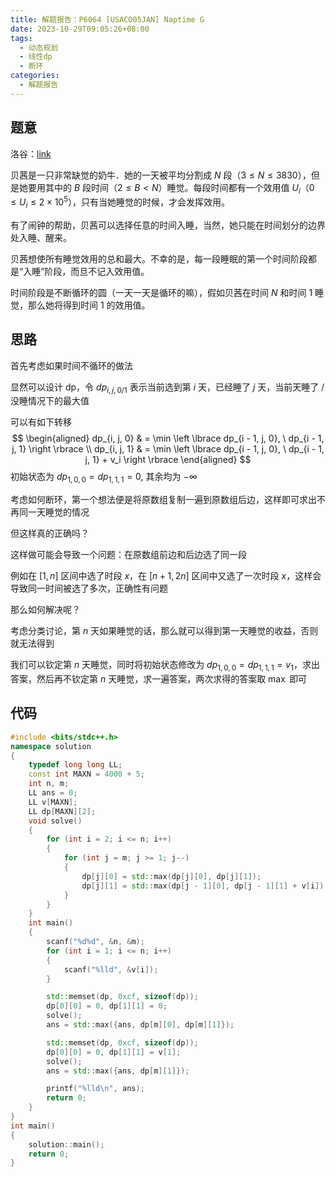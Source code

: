 ```yaml
---
title: 解题报告：P6064 [USACO05JAN] Naptime G
date: 2023-10-29T09:05:26+08:00
tags:
  - 动态规划
  - 线性dp
  - 断环
categories:
  - 解题报告
---
```

## 题意

洛谷：[link](https://www.luogu.com.cn/problem/P6064)

贝茜是一只非常缺觉的奶牛．她的一天被平均分割成 $N$ 段（$3 \leq N \leq 3830$），但是她要用其中的 $B$ 段时间（$2 \leq B \lt N$）睡觉。每段时间都有一个效用值 $U_i$（$0 \leq U_i \leq 2 \times 10^5$），只有当她睡觉的时候，才会发挥效用。

有了闹钟的帮助，贝茜可以选择任意的时间入睡，当然，她只能在时间划分的边界处入睡、醒来。

贝茜想使所有睡觉效用的总和最大。不幸的是，每一段睡眠的第一个时间阶段都是“入睡”阶段，而旦不记入效用值。

时间阶段是不断循环的圆（一天一天是循环的嘛），假如贝茜在时间 $N$ 和时间 $1$ 睡觉，那么她将得到时间 $1$ 的效用值。

<!-- more -->

## 思路

首先考虑如果时间不循环的做法

显然可以设计 dp，令 $dp_{i, j, 0/1}$ 表示当前选到第 $i$ 天，已经睡了 $j$ 天，当前天睡了 / 没睡情况下的最大值

可以有如下转移
$$
\begin{aligned}
dp_{i, j, 0} & = \min \left \lbrace dp_{i - 1, j, 0}, \ dp_{i - 1, j, 1} \right \rbrace \\
dp_{i, j, 1} & = \min \left \lbrace dp_{i - 1, j, 0}, \ dp_{i - 1, j, 1} + v_i \right \rbrace
\end{aligned}
$$
初始状态为 $dp_{1, 0, 0} = dp_{1, 1, 1} = 0$, 其余均为 $-\infty$

考虑如何断环，第一个想法便是将原数组复制一遍到原数组后边，这样即可求出不再同一天睡觉的情况

但这样真的正确吗？

这样做可能会导致一个问题：在原数组前边和后边选了同一段

例如在 $[1, n]$ 区间中选了时段 $x$，在 $[n + 1, 2n]$ 区间中又选了一次时段 $x$，这样会导致同一时间被选了多次，正确性有问题

那么如何解决呢？

考虑分类讨论，第 $n$ 天如果睡觉的话，那么就可以得到第一天睡觉的收益，否则就无法得到

我们可以钦定第 $n$ 天睡觉，同时将初始状态修改为 $dp_{1, 0, 0} = dp_{1, 1, 1} = v_1$，求出答案，然后再不钦定第 $n$ 天睡觉，求一遍答案，两次求得的答案取 $\max$ 即可

## 代码

```cpp
#include <bits/stdc++.h>
namespace solution
{
    typedef long long LL;
    const int MAXN = 4000 + 5;
    int n, m;
    LL ans = 0;
    LL v[MAXN];
    LL dp[MAXN][2];
    void solve()
    {
        for (int i = 2; i <= n; i++)
        {
            for (int j = m; j >= 1; j--)
            {
                dp[j][0] = std::max(dp[j][0], dp[j][1]);
                dp[j][1] = std::max(dp[j - 1][0], dp[j - 1][1] + v[i]);
            }
        }
    }
    int main()
    {
        scanf("%d%d", &n, &m);
        for (int i = 1; i <= n; i++)
        {
            scanf("%lld", &v[i]);
        }

        std::memset(dp, 0xcf, sizeof(dp));
        dp[0][0] = 0, dp[1][1] = 0;
        solve();
        ans = std::max({ans, dp[m][0], dp[m][1]});

        std::memset(dp, 0xcf, sizeof(dp));
        dp[0][0] = 0, dp[1][1] = v[1];
        solve();
        ans = std::max({ans, dp[m][1]});

        printf("%lld\n", ans);
        return 0;
    }
}
int main()
{
    solution::main();
    return 0;
}
```



